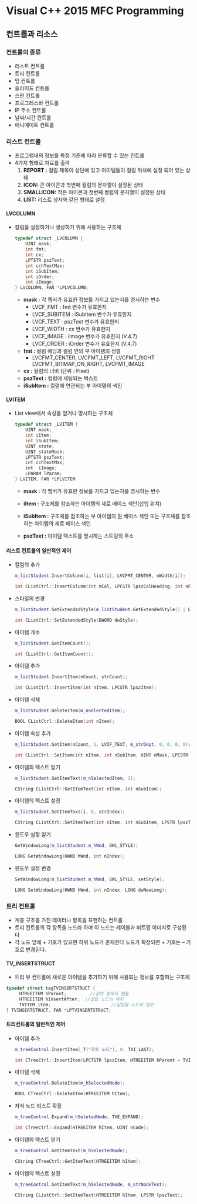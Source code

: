 # Visual C++ 2015 MFC Programming

## 컨트롤과 리소스



### 컨트롤의 종류

- 리스트 컨트롤
- 트리 컨트롤
- 탭 컨트롤
- 슬라이드 컨트롤
- 스핀 컨트롤
- 프로그레스바 컨트롤
- IP 주소 컨트롤
- 날짜/시간 컨트롤
- 애니메이트 컨트롤



### 리스트 컨트롤

- 프로그램내의 정보를 특정 기준에 따라 분류할 수 있는 컨트롤
- 4가지 형태로 자료를 출력
  1. **REPORT :** 컬럼 제목이 상단에 있고 아이템들이 컬럼 위치에 설정 되어 있는 상태
  2. **ICON:** 큰 아이콘과 첫번째 컬럼의 문자열이 설정된 상태
  3. **SMALLICON:** 작은 아이콘과 첫번째 컬럼의 문자열이 설정된 상태
  4. **LIST:** 리스트 상자와 같은 형태로 설정



#### LVCOLUMN

- 칼럼을 설정하거나 생성하기 위해 사용하는 구조체

  ```c++
  typedef struct _LVCOLUMN { 
      UINT mask;  
      int fmt;          
      int cx; 		
      LPTSTR pszText;    
      int cchTextMax; 	 
      int iSubItem; 
      int iOrder;
      int iImage;	
  } LVCOLUMN, FAR *LPLVCOLUMN; 
  ```

  - **mask :** 각 멤버가 유효한 정보를 가지고 있는지를 명시하는 변수
    - LVCF_FMT : fmt 변수가 유효한지 
    - LVCF_SUBITEM : iSubItem 변수가 유효한지 
    - LVCF_TEXT :  pszText 변수가 유효한지 
    - LVCF_WIDTH : cx 변수가 유효한지 
    - LVCF_IMAGE : iImage 변수가 유효한지 (V.4.7) 
    - LVCF_ORDER : iOrder 변수가 유효한지 (V.4.7)
  - **fmt :** 컬럼 헤딩과 컬럼 안의 부 아이템의 정렬 
    - LVCFMT_CENTER, LVCFMT_LEFT, LVCFMT_RIGHT LVCFMT_BITMAP_ON_RIGHT, LVCFMT_IMAGE 
  - **cx :** 컬럼의 너비 (단위 : Pixel)
  - **pszText :** 컬럼에 세팅되는 텍스트 
  - **iSubItem :** 컬럼에 연관되는 부 아이템의 색인



#### LVITEM

- List view에서 속성을  얻거나 명시하는 구조체

  ```c++
  typedef struct _LVITEM { 
      UINT mask; 
      int iItem; 
      int iSubItem; 
      UINT state; 
      UINT stateMask; 
      LPTSTR pszText; 
      int cchTextMax; 
      int  iImage; 
      LPARAM lParam; 
  } LVITEM, FAR *LPLVITEM 
  ```

  - **mask :** 각 멤버가 유효한 정보를 가지고 있는지를 명시하는 변수 

  - **iItem :** 구조체를 참조하는 아이템의 제로 베이스 색인(삽입 위치) 

  - **iSubItem :** 구조체를 참조하는 부 아이템의 원 베이스 색인 또는 구조체를 참조하는 아이템의 제로 베이스 색인 

  - **pszText :** 아이템 텍스트를 명시하는 스트링의 주소

    

#### 리스트 컨트롤의 일반적인 제어

- 칼럼의 추가

  ```c++
  m_listStudent.InsertColunm(i, list[i], LVCFMT_CENTER, nWidth[i]);
  ```

  ```c++
  int CListCtrl::InsertColunm(int nCol, LPCSTR lpszColHeading, int nFormat = LVCFMT_LEFT, int nWidth = -1, int SubItem = -1);
  ```

  

- 스타일의 변경

  ```c++
  m_listStudent.SetExtendedStyle(m_listStudent.GetExtendedStyle() | LVS_EX_FULLROWSELECT | LVS_EX_GRIDLINES);
  ```

  ```c++
  int CListCtrl::SetExtendedStyle(DWORD dwStyle);
  ```

  

- 아이템 개수

  ```c++
  m_listStudent.GetItemCount();
  ```

  ```c++
  int CListCtrl::GetItemCount();
  ```

  

- 아이템 추가

  ```c++
  m_listStudent.InsertItem(nCount, strCount);
  ```

  ```c++
  int CListCtrl::InsertItem(int nItem, LPCSTR lpszItem);
  ```



- 아이템 삭제

  ```c++
  m_listStudent.DeleteItem(m_nSelectedItem);
  ```

  ```c++
  BOOL CListCtrl::DeleteItem(int nItem);
  ```



- 아이템 속성 추가

  ```c++
  m_listStudent.SetItem(nCount, 1, LVIF_TEXT, m_strDept, 0, 0, 0, 0);
  ```

  ```c++
  int CListCtrl::SetItem(int nItem, int nSubItem, UINT nMask, LPCSTR lpzsItem, int nImage, UINT nState, UINT nStateMask, LPARAM lParam);
  ```

  

- 아이템의 텍스트 얻기

  ```c++
  m_listStudent.GetItemText(m_nSelectedItem, 1);
  ```

  ```c++
  CString CListCtrl::GetItemText(int nItem, int nSubItem);
  ```

  

- 아이템의 텍스트 설정

  ```c++
  m_listStudent.SetItemText(i, 0, strIndex);
  ```

  ```c++
  CString CListCtrl::SetItemText(int nItem, int nSubItem, LPSTR lpszText);
  ```



- 윈도우 설정 얻기

  ```c++
  GetWindowLong(m_listStudent.m_hWnd, GWL_STYLE);
  ```

  ```c++
  LONG GetWindowLong(HWND hWnd, int nIndex);
  ```



- 윈도우 설정 변경

  ```c++
  SetWindowLong(m_listStudent.m_hWnd, GWL_STYLE, setStyle);
  ```

  ```c++
  LONG SetWindowLong(HWND hWnd, int nIndex, LONG dwNewLong);
  ```



### 트리 컨트롤

- 계층 구조를 가진 데이터나 항목을 표현하는 컨트롤
- 트리 컨트롤의 각 항목을 노드라 하며 이 노드는 레이블과 비트맵 이미지로 구성된다
- 각 노드 앞에 + 기호가 있으면 하위 노드가 존재한다 노드가 확장되면 + 기호는 – 기호로 변경된다.



#### TV_INSERTSTRUCT

- 트리 뷰 컨트롤에 새로운 아이템을 추가하기 위해 사용되는 정보를 포함하는 구조체

```c++
typedef struct tagTVINSERTSTRUCT { 
     HTREEITEM hParent;         //상위 항목의 핸들 
     HTREEITEM hInsertAfter;  //삽입 노드의 위치 
     TVITEM item;                       //삽입될 노드의 정보 
} TVINSERTSTRUCT, FAR *LPTVINSERTSTRUCT; 
```



#### 트리컨트롤의 일반적인 제어

- 아이템 추가

  ```c++
  m_treeControl.InsertItem(_T("루트 노드"), 0, TVI_LAST);
  ```

  ```c++
  int CTreeCtrl::InsertItem(LPCTSTR lpszItem, HTREEITEM hParent = TVI_ROOT, HTREEITEM hInsertAfter = TVI_LAST);
  ```



- 아이템 삭제

  ```c++
  m_treeControl.DeleteItem(m_hSelectedNode);
  ```

  ```c++
  BOOL CTreeCtrl::DeleteItem(HTREEITEM hItem);
  ```



- 자식 노드 리스트 확장

  ```c++
  m_treeControl.Expand(m_hSeletedNode, TVE_EXPAND);
  ```

  ```c++
  int CTreeCtrl::Expand(HTREEITEM hItem, UINT nCode);
  ```

  

- 아이템의 텍스트 얻기

  ```c++
  m_treeControl.GetItemText(m_hSelectedNode);
  ```

  ```c++
  CString CTreeCtrl::GetItemText(HTREEITEM hItem);
  ```

  

- 아이템의 텍스트 설정

  ```c++
  m_treeControl.SetItemText(m_hSelectedNode, m_strNodeText);
  ```

  ```c++
  CString CListCtrl::SetItemText(HTREEITEM hItem, LPSTR lpszText);
  ```